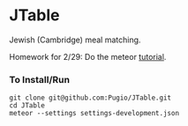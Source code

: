 # JTable
Jewish (Cambridge) meal matching.


Homework for 2/29: Do the meteor [tutorial](https://www.meteor.com/tutorials/blaze/creating-an-app).

### To Install/Run
```
git clone git@github.com:Pugio/JTable.git
cd JTable
meteor --settings settings-development.json
```
